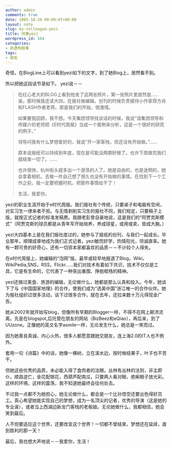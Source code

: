 ```yaml
---
author: admin
comments: true
date: 2005-10-20 00:09:07+00:00
layout: note
slug: my-colleague-yezi
title: 同事yezi
wordpress_id: 564
categories:
- 非虚构叙事
tags:
- 朋友
---
```


奇怪，在BlogLine上可以看到yezi如下的文字，到了她Blog上，居然看不到。

所以把她这段话节录如下。
yezi说－－





<blockquote>在红心老大的BLOG上看到他发了这两张照片，第一张照片里居然是……诶，那时候我还读大四，在报社做编辑，创刊的时候负责接待小作家蒋方舟和FLASH作者老蒋。那是我们的开始，很激情。

如果要我回顾，我不想。今天集团领导找谈话的时候，我说“请集团领导和传媒介的老师把《E时代周报》当成一个案例来分析，这是一个很好的研究的例子。”

领导问我有什么梦想爱好的，我说“开一家客栈，但还没有开始做。”……

原本说报纸可以持续到年底，现在是可能没两期好做了。也许下周做完我们就结束一切了。……

也许很快，杭州街头就多出一个游荡的人了。她是自由的，也是迷惘的，她会拿着相机，去做一件自己想了很久也没有开始做的事情。在找到下一个工作之前，我一定要把握时机，把那件事情给干了！

生活，我爱你。</blockquote>



yezi的职业生涯开始于e时代周报。我们报社有个传统，只要桌子和电脑有空闲，对实习生一律来者不拒。与无情剥削实习生的报社不同，我们规定，只要稿子上版，就按正式记者的标准发稿费。我跟老彭曾自豪地说，这是我们的“阿贾克斯模式”（阿贾克斯的球员都是从青年军开始培养，养成球星，或用或卖，皆成大腕。）


yezi大四基本上是在我们报社度过的，她参与了报纸的创刊，与我们一起成长。毕业那年，顺理成章地成为我们正式记者。yezi敏而好学，热情阳光，坦诚直率。她有一颗可贵的好奇心，还有一切资本家都喜欢的品质－－不计较个人得失。

在e时代周报上，她编辑的“泡网”版，最早或较早地报道了Blog，Wiki，WikiPedia,SNS，RSS，Flickr……我们对技术有着如下共识，技术不仅仅是工具，它是有生命的，它代表了一种突出重围、挣脱桎梏的精神。

yezi还做过美食、旅游的编辑，无论做什么，她都是那么认真和投入。今年，她谈下了与《中国国家地理》的合作，使我们成为“选美中国”浙江唯一的合作伙伴。她为报社组织过很多活动，谈下过很多合作，就在去年，还拉来数十万元得现金广告。

她从2002年就开始写blog，但像所有早期的Blogger一样，不得不在网上颠沛流离。先是在blogspot,后托管在朋友的网站（BizBeez和eQiao），再后来，到了UUzone。正像她的英文名字asmile一样，无论发生什么，她总是一笑而过。


因为她善良真诚、内心火热，很多人都愿意跟她交朋友，连上海2.0的IT人也不例外。

套用一句《诗篇》中的话，她像一棵树，立在溪水边，按时候结果子，叶子也不苦干。

但她这些优秀的品质，未必能入得了食肉者的法眼。丛林有丛林的法则，非主即仆，顺昌逆亡，金花配银花，西葫芦配南瓜，只要两人看对眼，疤瘌眼子放光彩。这样的环境，这样的震荡，我不知道她最终会往何处去。

不过我一点都不为她担心，她无论做什么，都会是一个比孙悟空还要出色得好员工。真心希望她能实现自己的梦想，成为一名顶尖的记者，优秀的导演（这是她的专业诶），或者当上西湖边新龙门客栈的老板娘。无论她做什么，我都相信，她会笑到最后。

人不但要适应这个世界，还要改变这个世界！一切都不曾结束，梦想还在延续，直到胜利的那一天！

最后，我也想大声地说－－我爱你，生活！
